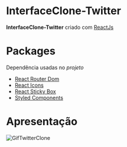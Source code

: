 # InterfaceClone-Twitter
**InterfaceClone-Twitter** criado com <a href='https://pt-br.reactjs.org/' target="_blank">ReactJs</a>

# Packages
Dependência usadas no _projeto_

* [React Router Dom](https://www.npmjs.com/package/react-router-dom)
* [React Icons](https://react-icons.github.io/react-icons/)
* [React Sticky Box](https://www.npmjs.com/package/react-sticky-box)
* [Styled Components](https://styled-components.com)

# Apresentação

![GifTwitterClone](https://user-images.githubusercontent.com/53955947/103451730-3dcc1880-4ca6-11eb-8616-2cc7aa67e627.gif)
